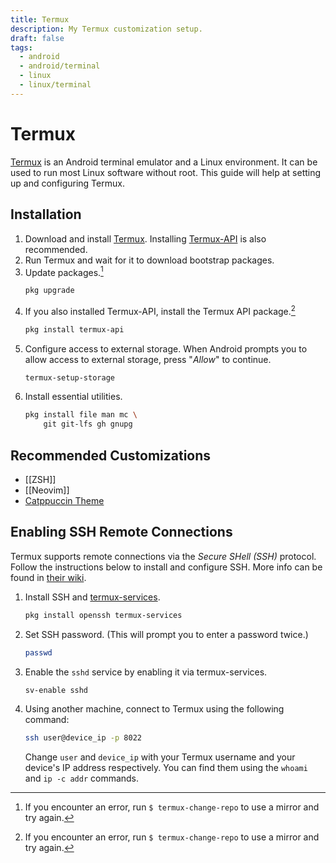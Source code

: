 ```yaml
---
title: Termux
description: My Termux customization setup.
draft: false
tags:
  - android
  - android/terminal
  - linux
  - linux/terminal
---
```

# Termux

[Termux](https://termux.dev/) is an Android terminal emulator and a Linux environment. It can be used to run most Linux software without root. This guide will help at setting up and configuring Termux.

## Installation

1. Download and install [Termux](https://termux.dev/). Installing [Termux-API](https://wiki.termux.com/wiki/Termux:API) is also recommended.
2. Run Termux and wait for it to download bootstrap packages.
3. Update packages.[^1]
	```bash
	pkg upgrade
	```
4. If you also installed Termux-API, install the Termux API package.[^1]
	```bash
	pkg install termux-api
	```
5. Configure access to external storage. When Android prompts you to allow access to external storage, press "*Allow*" to continue.
	```bash
	termux-setup-storage
	```
6. Install essential utilities.
	```bash
	pkg install file man mc \
		git git-lfs gh gnupg
	```

## Recommended Customizations

- [[ZSH]]
- [[Neovim]]
- [Catppuccin Theme](https://github.com/catppuccin/termux)

## Enabling SSH Remote Connections

Termux supports remote connections via the *Secure SHell (SSH)* protocol. Follow the instructions below to install and configure SSH. More info can be found in [their wiki](https://wiki.termux.com/wiki/Remote_Access#SSH).

1. Install SSH and [termux-services](https://wiki.termux.com/wiki/Termux-services).
	```bash
	pkg install openssh termux-services
	```
2. Set SSH password. (This will prompt you to enter a password twice.)
	```bash
	passwd
	```
3. Enable the `sshd` service by enabling it via termux-services.
	```bash
	sv-enable sshd
	```
4. Using another machine, connect to Termux using the following command:
	```bash
	ssh user@device_ip -p 8022
	```
	Change `user` and `device_ip` with your Termux username and your device's IP address respectively. You can find them using the `whoami` and `ip -c addr` commands.

[^1]: If you encounter an error, run `$ termux-change-repo` to use a mirror and try again.
